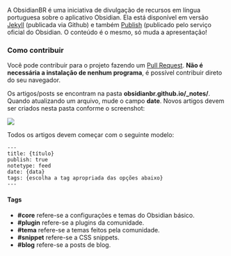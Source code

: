 A ObsidianBR é uma iniciativa de divulgação de recursos em língua portuguesa sobre o aplicativo Obsidian. Ela está disponível em versão <a href="https://obsidianbr.github.io">Jekyll</a> (publicada via Github) e também <a href="https://publish.obsidian.md/obsidianbr">Publish</a> (publicado pelo serviço oficial do Obsidian. O conteúdo é o mesmo, só muda a apresentação!

### Como contribuir

Você pode contribuir para o projeto fazendo um <a href="https://docs.github.com/pt/pull-requests/collaborating-with-pull-requests/proposing-changes-to-your-work-with-pull-requests/creating-a-pull-request">Pull Request</a>. <b>Não é necessária a instalação de nenhum programa</b>, é possível contribuir direto do seu navegador.

Os artigos/posts se encontram na pasta <b>obsidianbr.github.io/_notes/</b>. Quando atualizando um arquivo, mude o campo <b>date</b>. Novos artigos devem ser criados nesta pasta conforme o screenshot:

<img src="https://github.com/obsidianbr/obsidianbr.github.io/blob/main/assets/img/Screen%20Shot%202021-12-12%20at%2019.52.54.png?raw=true">

Todos os artigos devem começar com o seguinte modelo:

```
---
title: {título}
publish: true
notetype: feed
date: {data}
tags: {escolha a tag apropriada das opções abaixo}
---
```

#### Tags
- **#core** refere-se a configurações e temas do Obsidian básico.
- **#plugin** refere-se a plugins da comunidade.
- **#tema** refere-se a temas feitos pela comunidade.
- **#snippet** refere-se a CSS snippets.
- **#blog** refere-se a posts de blog.
